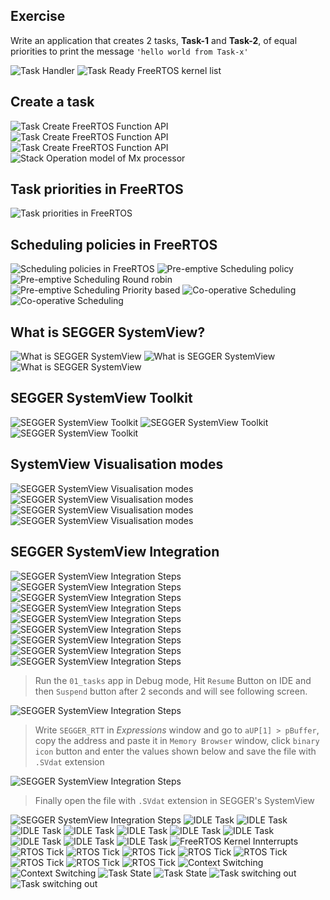 ## Exercise
     
		 
Write an application that creates 2 tasks, **Task-1** and **Task-2**, 
of equal priorities to print the message `'hello world from Task-x'`  
     
		 
<img src="images/task_handler.png" alt="Task Handler" title="Task Handler">  		
    
		
<img src="images/task_ready.png" alt="Task Ready FreeRTOS kernel list" title="Task Ready FreeRTOS kernel list">  			 
    
## Create a task    
     
<img src="images/task_create.png" alt="Task Create FreeRTOS Function API" title="Task Create FreeRTOS Function API">     
     
   
<img src="images/task_create2.png" alt="Task Create FreeRTOS Function API" title="Task Create FreeRTOS Function API">        
     
   
<img src="images/task_create3.png" alt="Task Create FreeRTOS Function API" title="Task Create FreeRTOS Function API">  
     
   
<img src="images/stack_operation_mode_mx_processor.png" alt="Stack Operation model of Mx processor" title="Stack Operation model of Mx processor">  	 	
    
		
## Task priorities in FreeRTOS   
     
<img src="images/task_prior.png" alt="Task priorities in FreeRTOS" title="Task priorities in FreeRTOS">  			 		 
    
		
## Scheduling policies in FreeRTOS   
     
<img src="images/sched_policy.png" alt="Scheduling policies in FreeRTOS" title="Scheduling policies in FreeRTOS">  			 		 
    
     
<img src="images/preempt_sched.png" alt="Pre-emptive Scheduling policy" title="Pre-emptive Scheduling policy"> 
    
     
<img src="images/preempt_round_robin.png" alt="Pre-emptive Scheduling Round robin" title="Pre-emptive Scheduling Round robin">   
    
     
<img src="images/preempt_prior_based.png" alt="Pre-emptive Scheduling Priority based" title="Pre-emptive Scheduling Priority based">    
    
     
<img src="images/coop_sched.png" alt="Co-operative Scheduling" title="Co-operative Scheduling">   
    
     
<img src="images/coop_sched2.png" alt="Co-operative Scheduling" title="Co-operative Scheduling">   		 		 
    
		
## What is SEGGER SystemView?  
     
<img src="images/segger_systemview.png" alt="What is SEGGER SystemView" title="What is SEGGER SystemView">  		
     
<img src="images/segger_systemview2.png" alt="What is SEGGER SystemView" title="What is SEGGER SystemView">  			
     
<img src="images/segger_systemview3.png" alt="What is SEGGER SystemView" title="What is SEGGER SystemView">  	 
    
		
## SEGGER SystemView Toolkit    
     
<img src="images/segger_toolkit.png" alt="SEGGER SystemView Toolkit" title="SEGGER SystemView Toolkit">  	
     
<img src="images/segger_toolkit2.png" alt="SEGGER SystemView Toolkit" title="SEGGER SystemView Toolkit">  		
     
<img src="images/segger_toolkit3.png" alt="SEGGER SystemView Toolkit" title="SEGGER SystemView Toolkit">  		
    
		
## SystemView Visualisation modes   
     
<img src="images/segger_recording.png" alt="SEGGER SystemView Visualisation modes  " title="SEGGER SystemView Visualisation modes">  	 
     
<img src="images/segger_recording2.png" alt="SEGGER SystemView Visualisation modes  " title="SEGGER SystemView Visualisation modes">  	 
     
<img src="images/segger_recording3.png" alt="SEGGER SystemView Visualisation modes  " title="SEGGER SystemView Visualisation modes">  	 
     
<img src="images/segger_recording4.png" alt="SEGGER SystemView Visualisation modes  " title="SEGGER SystemView Visualisation modes">  	
    
		
## SEGGER SystemView Integration  
     
<img src="images/systemview_integration1.png" alt="SEGGER SystemView Integration Steps" title="SEGGER SystemView Integration Steps">  	 
     
<img src="images/systemview_integration2.png" alt="SEGGER SystemView Integration Steps" title="SEGGER SystemView Integration Steps">  	 
     
<img src="images/systemview_integration3.png" alt="SEGGER SystemView Integration Steps" title="SEGGER SystemView Integration Steps">  	 
     
<img src="images/systemview_integration4.png" alt="SEGGER SystemView Integration Steps" title="SEGGER SystemView Integration Steps">  	 
     
<img src="images/systemview_integration5.png" alt="SEGGER SystemView Integration Steps" title="SEGGER SystemView Integration Steps">  	 
     
<img src="images/systemview_integration6.png" alt="SEGGER SystemView Integration Steps" title="SEGGER SystemView Integration Steps">  	 
     
<img src="images/systemview_integration7.png" alt="SEGGER SystemView Integration Steps" title="SEGGER SystemView Integration Steps">  	 
     
<img src="images/systemview_integration8.png" alt="SEGGER SystemView Integration Steps" title="SEGGER SystemView Integration Steps">  	  	 
     
<img src="images/systemview_integration9.png" alt="SEGGER SystemView Integration Steps" title="SEGGER SystemView Integration Steps">   
    
		
> Run the `01_tasks` app in Debug mode, Hit `Resume` Button on IDE and then `Suspend` button after 2 seconds and will see following screen.
  	 
     
<img src="images/systemview_integration10.png" alt="SEGGER SystemView Integration Steps" title="SEGGER SystemView Integration Steps">
 
    
		
> Write `SEGGER_RTT` in _Expressions_ window and go to `aUP[1] > pBuffer`, copy the address and paste it in `Memory Browser` window, click `binary icon` button and enter the values shown below and save the file with `.SVdat` extension
  	 
     
<img src="images/systemview_integration11.png" alt="SEGGER SystemView Integration Steps" title="SEGGER SystemView Integration Steps">
 
    
		
> Finally open the file with `.SVdat` extension in SEGGER's SystemView
  	 
     
<img src="images/systemview_integration12.png" alt="SEGGER SystemView Integration Steps" title="SEGGER SystemView Integration Steps">    
  	 
     
<img src="images/idle_task.png" alt="IDLE Task" title="IDLE Task">     
  	 
     
<img src="images/idle_task2.png" alt="IDLE Task" title="IDLE Task">     
  	 
     
<img src="images/idle_task3.png" alt="IDLE Task" title="IDLE Task">    
  	 
     
<img src="images/idle_task4.png" alt="IDLE Task" title="IDLE Task">     
  	 
     
<img src="images/idle_task5.png" alt="IDLE Task" title="IDLE Task">      
  	 
     
<img src="images/freertos_sche.png" alt="IDLE Task" title="IDLE Task">     
  	 
     
<img src="images/freertos_sche2.png" alt="IDLE Task" title="IDLE Task">      
  	 
     
<img src="images/freertos_sche3.png" alt="IDLE Task" title="IDLE Task">       
  	 
     
<img src="images/freertos_sche4.png" alt="IDLE Task" title="IDLE Task">       
  	 
     
<img src="images/freertos_sche5.png" alt="IDLE Task" title="IDLE Task">    
    
		
<img src="images/freertos_kernel_interrupts.png" alt="FreeRTOS Kernel Innterrupts" title="FreeRTOS Kernel Innterrupts">   	    
    
		
<img src="images/rtos_tick.png" alt="RTOS Tick" title="RTOS Tick">  	   
    
		
<img src="images/rtos_tick2.png" alt="RTOS Tick" title="RTOS Tick">  	     
    
		
<img src="images/rtos_tick3.png" alt="RTOS Tick" title="RTOS Tick">  	   
    
		
<img src="images/rtos_tick4.png" alt="RTOS Tick" title="RTOS Tick">  	       
    
		
<img src="images/rtos_tick5.png" alt="RTOS Tick" title="RTOS Tick">  	   
    
		
<img src="images/rtos_tick6.png" alt="RTOS Tick" title="RTOS Tick">  	     
    
		
<img src="images/rtos_tick7.png" alt="RTOS Tick" title="RTOS Tick">  	      
    
		
<img src="images/rtos_tick8.png" alt="RTOS Tick" title="RTOS Tick">  	 	     
    
		
<img src="images/context_switching.png" alt="Context Switching" title="Context Switching">  	      
<img src="images/context_switching2.png" alt="Context Switching" title="Context Switching">  	   	      
<img src="images/task_state.png" alt="Task State" title="Task State">  
     
		 
<img src="images/task_state2.png" alt="Task State" title="Task State">  	
     
		 
<img src="images/task_switchingout.png" alt="Task switching out" title="Task switching out">  	  
     
		 
<img src="images/task_switchingout2.gif" alt="Task switching out" title="Task switching out">  	   
				  
				    
				  
				   
				 
				  
				
				  
				
				  
				
				
				
				  
				
				
     
				
      
				
       
				
      
				
     
				
      
				
     
				
     
     
				
     
     		 
     
     	
     	
     
     
    
			 		 
    
     
	 
  

  				 
     


		 
     
		   					 		 		 


			
			    
      
